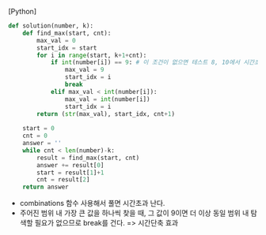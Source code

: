 [Python]

```python
def solution(number, k):
    def find_max(start, cnt):
        max_val = 0
        start_idx = start
        for i in range(start, k+1+cnt):
            if int(number[i]) == 9: # 이 조건이 없으면 테스트 8, 10에서 시간초과남
                max_val = 9
                start_idx = i
                break
            elif max_val < int(number[i]):
                max_val = int(number[i])
                start_idx = i
        return (str(max_val), start_idx, cnt+1)            
        
    start = 0
    cnt = 0
    answer = ''
    while cnt < len(number)-k:
        result = find_max(start, cnt)
        answer += result[0]
        start = result[1]+1
        cnt = result[2]
    return answer
```

- combinations 함수 사용해서 풀면 시간초과 난다.
- 주어진 범위 내 가장 큰 값을 하나씩 찾을 때, 그 값이 9이면 더 이상 동일 범위 내 탐색할 필요가 없으므로 break를 건다. => 시간단축 효과
